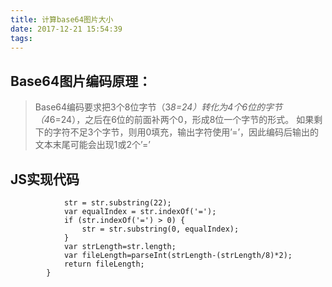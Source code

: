 ```yaml
---
title: 计算base64图片大小
date: 2017-12-21 15:54:39
tags:
---
```

## Base64图片编码原理：
> Base64编码要求把3个8位字节（3*8=24）转化为4个6位的字节（4*6=24），之后在6位的前面补两个0，形成8位一个字节的形式。 如果剩下的字符不足3个字节，则用0填充，输出字符使用’=’，因此编码后输出的文本末尾可能会出现1或2个’=’

## JS实现代码
```  function getBase64FileByte(str) {
            str = str.substring(22);
            var equalIndex = str.indexOf('=');
            if (str.indexOf('=') > 0) {
                str = str.substring(0, equalIndex);
            }
            var strLength=str.length;
            var fileLength=parseInt(strLength-(strLength/8)*2); 
            return fileLength;
        }
```